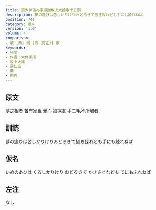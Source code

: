 ```yaml
---
title: 更大伴宿祢家持贈坂上大嬢歌十五首
description: 夢の逢ひは苦しかりけりおどろきて掻き探れども手にも触れねば
position: 741
category: 巻4
version: '1.0'
volume: 4
comparison:
- 歌 [西] 謌 [西（訂正）] 歌
keywords:
- 相聞
- 作者：大伴家持
- 坂上大嬢
- 遊仙窟
- 夢
- 贈答
---
```


## 原文

夢之相者 苦有家里 覺而 掻探友 手二毛不所觸者

## 訓読

夢の逢ひは苦しかりけりおどろきて掻き探れども手にも触れねば

## 仮名

いめのあひは くるしかりけり おどろきて かきさぐれども てにもふれねば

## 左注

なし
